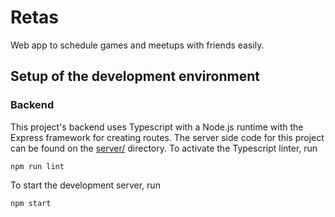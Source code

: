 # Retas
Web app to schedule games and meetups with friends easily. 

## Setup of the development environment 
### Backend
This project's backend uses Typescript with a Node.js runtime with the Express framework for creating routes. The server side code for this project can be found on the [server/](server/) directory. To activate the Typescript linter, run 
```
npm run lint
```

To start the development server, run 
```
npm start
```